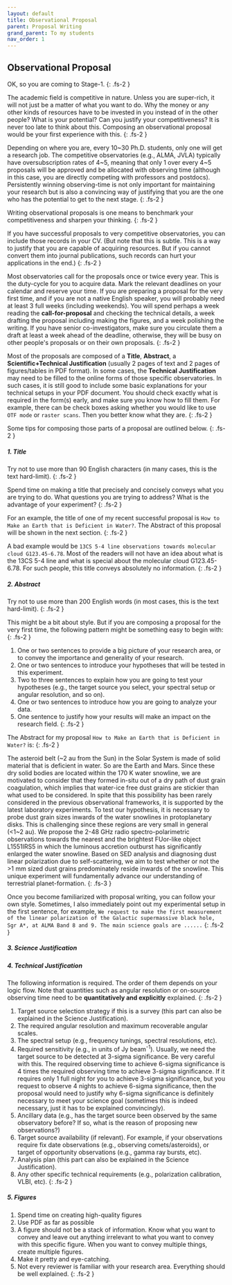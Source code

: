 ```yaml
---
layout: default
title: Observational Proposal
parent: Proposal Writing
grand_parent: To my students
nav_order: 1
---
```


## Observational Proposal

OK, so you are coming to Stage-1.
{: .fs-2 }

The academic field is competitive in nature. Unless you are super-rich, it will not just be a matter of what you want to do. Why the money or any other kinds of resources have to be invested in you instead of in the other people?  What is your potential? Can you justify your competitiveness? It is never too late to think about this. Composing an observational proposal would be your first experience with this.
{: .fs-2 }

Depending on where you are, every 10~30 Ph.D. students, only one will get a research job. The competitive observatories (e.g., ALMA, JVLA) typically have oversubscription rates of 4~5, meaning that only 1 over every 4~5 proposals will be approved and be allocated with observing time (although in this case, you are directly competing with professors and postdocs). Persistently winning observing-time is not only important for maintaining your research but is also a convincing way of justifying that you are the one who has the potential to get to the next stage. 
{: .fs-2 }

 Writing observational proposals is one means to benchmark your competitiveness and sharpen your thinking. 
{: .fs-2 }
 
 If you have successful proposals to very competitive observatories, you can include those records in your CV. (But note that this is subtle. This is a way to justify that you are capable of acquiring resources. But if you cannot convert them into journal publications, such records can hurt your applications in the end.)
{: .fs-2 }
 
 Most observatories call for the proposals once or twice every year. This is the duty-cycle for you to acquire data. Mark the relevant deadlines on your calendar and reserve your time. If you are preparing a proposal for the very first time, and if you are not a native English speaker, you will probably need at least 3 full weeks (including weekends). You will spend perhaps a week reading the **call-for-proposal** and checking the technical details, a week drafting the proposal including making the figures, and a week polishing the writing. If you have senior co-investigators, make sure you circulate them a draft at least a week ahead of the deadline, otherwise, they will be busy on other people's proposals or on their own proposals.
{: .fs-2 }
 
 Most of the proposals are composed of a **Title**, **Abstract**, a **Scientific+Technical Justification** (usually 2 pages of text and 2 pages of figures/tables in PDF format). In some cases, the **Technical Justification** may need to be filled to the online forms of those specific observatories. In such cases, it is still good to include some basic explanations for your technical setups in your PDF document. You should check exactly what is required in the form(s) early, and make sure you know how to fill them. For example, there can be check boxes asking whether you would like to use `OTF mode` or `raster scans`. Then you better know what they are.
{: .fs-2 }
 
 Some tips for composing those parts of a proposal are outlined below.
{: .fs-2 }

##### 1. Title

Try not to use more than 90 English characters (in many cases, this is the text hard-limit).
{: .fs-2 }

Spend time on making a title that precisely and concisely conveys what you are trying to do. What questions you are trying to address? What is the advantage of your experiment? 
{: .fs-2 }

For an example, the title of one of my recent successful proposal is `How to Make an Earth that is Deficient in Water?`. The Abstract of this proposal will be shown in the next section.
{: .fs-2 }

A bad example would be `13CS 5-4 line observations towards molecular cloud G123.45-6.78`. Most of the readers will not have an idea about what is the 13CS 5-4 line and what is special about the molecular cloud G123.45-6.78. For such people, this title conveys absolutely no information.
{: .fs-2 }


##### 2. Abstract

Try not to use more than 200 English words (in most cases, this is the text hard-limit).
{: .fs-2 }

This might be a bit about style. But if you are composing a proposal for the very first time, the following pattern might be something easy to begin with:
{: .fs-2 }

1. One or two sentences to provide a big picture of your research area, or to convey the importance and generality of your research.
2. One or two sentences to introduce your hypotheses that will be tested in this experiment.
3. Two to three sentences to explain how you are going to test your hypotheses (e.g., the target source you select, your spectral setup or angular resolution, and so on).
4. One or two sentences to introduce how you are going to analyze your data.
5. One sentence to justify how your results will make an impact on the research field. 
{: .fs-2 }

The Abstract for my proposal `How to Make an Earth that is Deficient in Water?` is:
{: .fs-2 }


The asteroid belt (~2 au from the Sun) in the Solar System is made of solid material that is deficient in water. So are the Earth and Mars. Since these dry solid bodies are located within the 170 K water snowline, we are motivated to consider that they formed in-situ out of a dry path of dust grain coagulation, which implies that water-ice free dust grains are stickier than what used to be considered. In spite that this possibility has been rarely considered in the previous observational frameworks, it is supported by the latest laboratory experiments. To test our hypothesis, it is necessary to probe dust grain sizes inwards of the water snowlines in protoplanetary disks. This is challenging since these regions are very small in general (<1~2 au). We propose the 2-48 GHz radio spectro-polarimetric observations towards the nearest and the brightest FUor-like object L1551IRS5 in which the luminous accretion outburst has significantly enlarged the water snowline. Based on SED analysis and diagnosing dust linear polarization due to self-scattering, we aim to test whether or not the >1 mm sized dust grains predominately reside inwards of the snowline. This unique experiment will fundamentally advance our understanding of terrestrial planet-formation.
{: .fs-3 }

Once you become familiarized with proposal writing, you can follow your own style. Sometimes, I also immediately point out my experimental setup in the first sentence, for example, `We request to make the first measurement of the linear polarization of the Galactic supermassive black hole, Sgr A*, at ALMA Band 8 and 9. The main science goals are ......` 
{: .fs-2 }

##### 3. Science Justification

##### 4. Technical Justification

The following information is required. The order of them depends on your logic flow. Note that quantities such as angular resolution or on-source observing time need to be **quantitatively and explicitly** explained.
{: .fs-2 }

1. Target source selection strategy if this is a survey (this part can also be explained in the Science Justification).
2. The required angular resolution and maximum recoverable angular scales.
3. The spectral setup (e.g., frequency tunings, spectral resolutions, etc).
4. Required sensitivity (e.g., in units of Jy beam<sup>-1</sup>). Usually, we need the target source to be detected at 3-sigma significance. Be very careful with this. The required observing time to achieve 6-sigma significance is 4 times the required observing time to achieve 3-sigma significance. If it requires only 1 full night for you to achieve 3-sigma significance, but you request to observe 4 nights to achieve 6-sigma significance, then the proposal would need to justify why 6-sigma significance is definitely necessary to meet your science goal (sometimes this is indeed necessary, just it has to be explained convincingly).
5. Ancillary data (e.g., has the target source been observed by the same observatory before? If so, what is the reason of proposing new observations?)
6. Target source availability (if relevant). For example, if your observations require fix date observations (e.g., observing comets/asteroids), or target of opportunity observations (e.g., gamma ray bursts, etc).
7. Analysis plan (this part can also be explained in the Science Justification).
8. Any other specific technical requirements (e.g., polarization calibration, VLBI, etc).
{: .fs-2 }

##### 5. Figures

1. Spend time on creating high-quality figures 
2. Use PDF as far as possible 
3. A figure should not be a stack of information. Know what you want to convey and leave out anything irrelevant to what you want to convey with this specific figure. When you want to convey multiple things, create multiple figures.
4. Make it pretty and eye-catching. 
5. Not every reviewer is familiar with your research area. Everything should be well explained.
{: .fs-2 }
